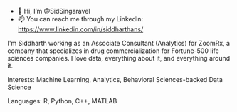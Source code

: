 - 👋 Hi, I’m @SidSingaravel
- 📫 You can reach me through my LinkedIn: https://www.linkedin.com/in/siddharthans/

I'm Siddharth working as an Associate Consultant (Analytics) for ZoomRx, a company that specializes in drug commercialization for Fortune-500 life sciences companies. I love data, everything about it, and everything around it.

Interests: Machine Learning, Analytics, Behavioral Sciences-backed Data Science

Languages: R, Python, C++, MATLAB

<!---
SiddharthanSingaravel/SiddharthanSingaravel is a ✨ special ✨ repository because its `README.md` (this file) appears on your GitHub profile.
You can click the Preview link to take a look at your changes.
--->
